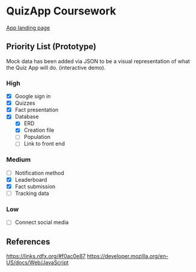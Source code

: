 # QuizApp Coursework
[App landing page](https://se-uop-group-c.github.io/quizapp/)
## Priority List (Prototype)
Mock data has been added via JSON to be a visual representation of what the Quiz App will do. (interactive demo).
### High
- [X] Google sign in
- [X] Quizzes
- [X] Fact presentation
- [X] Database
  - [X] ERD
  - [X] Creation file
  - [ ] Population
  - [ ] Link to front end

### Medium
- [ ] Notification method
- [X] Leaderboard
- [X] Fact submission
- [ ] Tracking data

### Low
- [ ] Connect social media

## References
https://links.rdfx.org/#f0ac0e87
https://developer.mozilla.org/en-US/docs/Web/JavaScript
